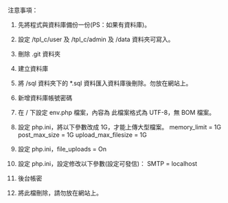 
注意事項：

1. 先將程式與資料庫備份一份(PS：如果有資料庫)。

2. 設定 /tpl_c/user 及 /tpl_c/admin 及 /data 資料夾可寫入。

3. 刪除 .git 資料夾

4. 建立資料庫

5. 將 /sql 資料夾下的 *.sql 資料匯入資料庫後刪除。勿放在網站上。

6. 新增資料庫帳號密碼

7. 在 / 下設定 env.php 檔案，內容為 <?php $environment="release"; ?>
	此檔案格式為 UTF-8，無 BOM 檔案。

8. 設定 php.ini，將以下參數改成 1G，才能上傳大型檔案。
	memory_limit = 1G
	post_max_size = 1G
	upload_max_filesize = 1G

9. 設定 php.ini，file_uploads = On

10. 設定 php.ini，設定修改以下參數(設定可發信)：
	SMTP = localhost

11. 後台帳密

12. 將此檔刪除，請勿放在網站上。